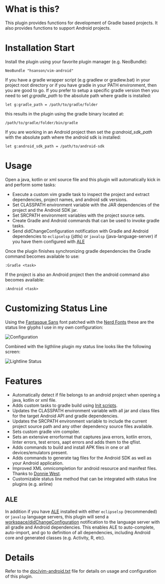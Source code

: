 # What is this?

This plugin provides functions for development of Gradle based projects. It also provides functions to support Android projects.

# Installation Start

Install the plugin using your favorite plugin manager (e.g. NeoBundle):

    NeoBundle "hsanson/vim-android"

If you have a gradle wrapper script (e.g gradlew or gradlew.bat) in your project root directory or if you have gradle in your PATH environment, then you are good to go. If you prefer to setup a specific gradle version then you need to set *g:gradle_path* to the absolute path where gradle is installed:

    let g:gradle_path = /path/to/gradle/folder

this results in the plugin using the gradle binary located at:

    /path/to/gradle/folder/bin/gradle

If you are working in an Android project then set the *g:android_sdk_path*  with the absolute path where the android sdk is installed:

    let g:android_sdk_path = /path/to/android-sdk

# Usage

Open a java, kotlin or xml source file and this plugin will automatically kick in and perform some tasks:

 - Execute a custom vim gradle task to inspect the project and extract
   dependencies, project names, and android sdk versions.
 - Set CLASSPATH environment variable with the JAR dependencies of the project
   and the Android SDK jar.
 - Set SRCPATH environment variables with the project source sets.
 - Create Gradle and Android commands that can be used to invoke gradle tasks.
 - Send didChangeConfiguration notification with Gradle and Android dependencies to `eclipselsp` (jdtls) or `javalsp` (java-language-server) if you have them configured with [ALE](https://github.com/dense-analysis/ale)

Once the plugin finishes synchronizing gradle dependencies the Gradle command becomes available to use:

    :Gradle <task>

If the project is also an Android project then the android command also becomes available:

    :Android <task>

# Customizing Status Line

Using the [Fantasque Sans](https://github.com/belluzj/fantasque-sans) font patched with the [Nerd Fonts](https://github.com/ryanoasis/nerd-fonts) these are the status line glyphs I use in my own configuration:

![Configuration](/img/vim-android-conf.png?raw=true "Configuration")

Combined with the ligthline plugin my status line looks like the following screen:

![Lightline Status](/img/vim-android-status.png?raw=true "Lightline Status Line")

# Features

 - Automatically detect if file belongs to an android project when opening a java, kotlin or xml file.
 - Adds custom tasks to gradle build using [Init scripts](https://docs.gradle.org/current/userguide/init_scripts.html).
 - Updates the CLASSPATH environment variable with all jar and class files for the target Android API and gradle dependencies.
 - Updates the SRCPATH environment variable to include the current project source path and any other dependency source files available.
 - Sets custom gradle vim compiler.
 - Sets an extensive errorformat that captures java errors, kotlin errors, linter errors, test errors, aapt errors and adds them to the qflist.
 - Adds commands to build and install APK files in one or all devices/emulators present.
 - Adds commands to generate tag files for the Android SDK as well as your Android application.
 - Improved XML omnicompletion for android resource and manifest files. Thanks to [Donnie West](https://github.com/DonnieWest).
 - Customizable status line method that can be integrated with status line plugins (e.g. airline)

## ALE

In addition if you have [ALE](https://github.com/dense-analysis/ale) installed with either `eclipselsp` (recommended) or `javalsp` language servers, this plugin will send a [workspace/didChangeConfiguration](https://microsoft.github.io/language-server-protocol/specifications/lsp/3.17/specification/#workspace_didChangeConfigurationmessage) notification to the language server with all gradle and Android dependencies. This enables ALE to auto-complete, auto-import, and go to definition of all dependencies, including Android core and generated classes (e.g. Activity, R, etc).

# Details

Refer to the [doc/vim-android.txt](doc/vim-android.txt) file for details on usage and configuration of this plugin.

